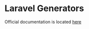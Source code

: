 Laravel Generators
==============

Official documentation is located [here](http://sky.pingpong-labs.com/docs/2.0/generators)